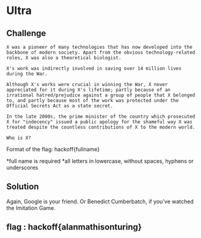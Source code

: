 # Ultra

## Challenge
`X was a pioneer of many technologies that has now developed into the backbone of modern society. Apart from the obvious technology-related roles, X was also a theoretical biologist.`

`X's work was indirectly involved in saving over 14 million lives during the War.`

`Although X's works were crucial in winning the War, X never appreciated for it during X's lifetime; partly because of an irrational hatred/prejudice against a group of people that X belonged to, and partly because most of the work was protected under the Official Secrets Act as a state secret.`

`In the late 2000s, the prime minister of the country which prosecuted X for "indecency" issued a public apology for the shameful way X was treated despite the countless contributions of X to the modern world.`

`Who is X?`

Format of the flag: hackoff{fullname}

*full name is required
*all letters in lowercase, without spaces, hyphens or underscores


## Solution
Again, Google is your friend. Or Benedict Cumberbatch, if you've watched the Imitation Game.
## flag : hackoff{alanmathisonturing}
